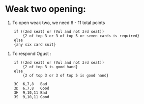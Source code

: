 # Weak two opening:
1. To open weak two,  we need 6 - 11 total points
```
    if ((2nd seat) or (Vul and not 3rd seat))
        {2 of top 3 or 3 of top 5 or seven cards is required} 
    else
	{any six card suit}
```

1. To respond Ogust :

```
    if ((2nd seat) or (Vul and not 3rd seat))
        {2 of top 3 is good hand}  
    else
	    {2 of top 3 or 3 of top 5 is good hand}

	3C  6,7,8   Bad
	3D  6,7,8   Good
	3H  9,10,11 Bad
	3S  9,10,11 Good
```
